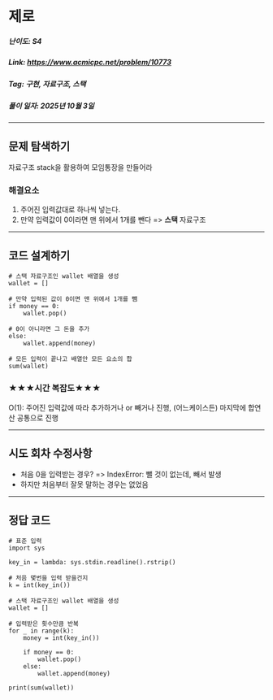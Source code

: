 # 제로
##### 난이도: ***S4***
##### Link: https://www.acmicpc.net/problem/10773
##### Tag:  구현, 자료구조, 스택
##### 풀이 일자: 2025년 10월 3일
***
## 문제 탐색하기
자료구조 stack을 활용하여 모임통장을 만들어라

### 해결요소
1. 주어진 입력값대로 하나씩 넣는다.
2. 만약 입력값이 0이라면 맨 위에서 1개를 뺀다 => **스택** 자료구조
***
## 코드 설계하기
```
# 스택 자료구조인 wallet 배열을 생성
wallet = []

# 만약 입력된 값이 0이면 맨 위에서 1개를 뺌
if money == 0:
	wallet.pop()

# 0이 아니라면 그 돈을 추가
else:
	wallet.append(money)

# 모든 입력이 끝나고 배열안 모든 요소의 합
sum(wallet)
```
### ★★★시간 복잡도★★★
O(1): 주어진 입력값에 따라 추가하거나 or 빼거나 진행, (어느케이스든) 마지막에 합연산 공통으로 진행

***
## 시도 회차 수정사항
- 처음 0을 입력받는 경우? => IndexError: 뺄 것이 없는데, 빼서 발생
- 하지만 처음부터 잘못 말하는 경우는 없었음
***
## 정답 코드
```
# 표준 입력
import sys

key_in = lambda: sys.stdin.readline().rstrip()

# 처음 몇번을 입력 받을건지
k = int(key_in())

# 스택 자료구조인 wallet 배열을 생성
wallet = []

# 입력받은 횟수만큼 반복
for _ in range(k):
    money = int(key_in())
	
    if money == 0:
        wallet.pop()
    else:
        wallet.append(money)
        
print(sum(wallet))

```